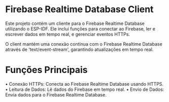 # Firebase Realtime Database Client

Este projeto contém um cliente para o Firebase Realtime Database utilizando o ESP-IDF. Ele inclui funções para conectar ao Firebase, ler e escrever dados em tempo real, e gerenciar eventos HTTPs.

O client mantém uma conexão contínua com o Firebase Realtime Database através de 'text/event-stream', garantindo atualizações em tempo real.

# Funções Principais

• Conexão HTTPs: Conecta ao Firebase Realtime Database usando HTTPS.
• Leitura de Dados: Lê dados do Firebase em tempo real.
• Envio de Dados: Envia dados para o Firebase Realtime Database.